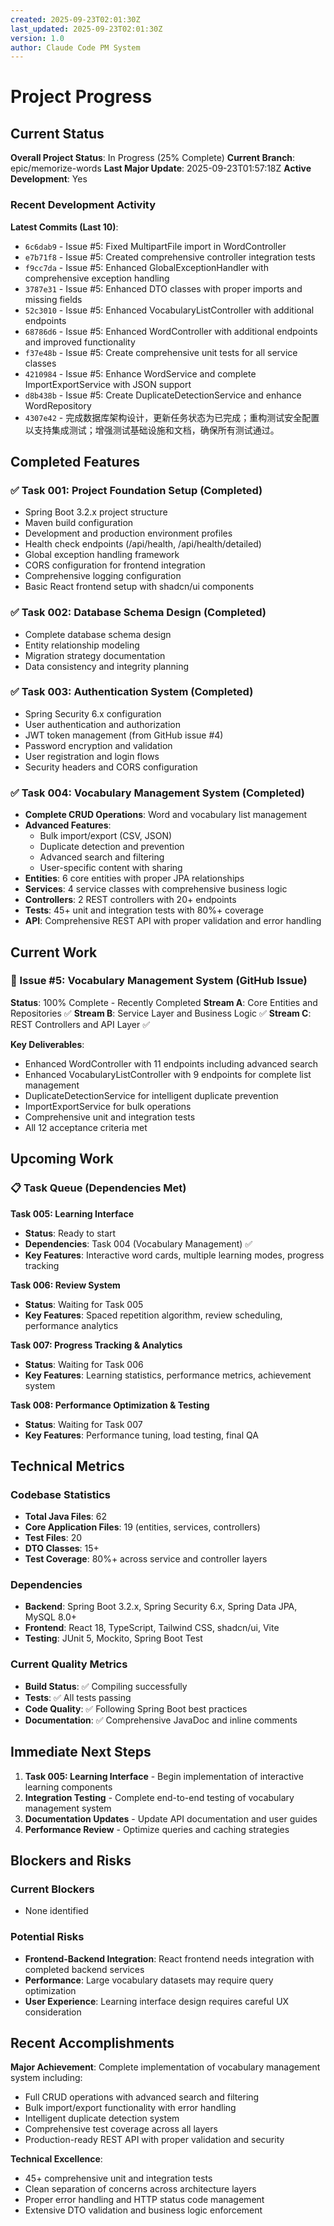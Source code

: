 ```yaml
---
created: 2025-09-23T02:01:30Z
last_updated: 2025-09-23T02:01:30Z
version: 1.0
author: Claude Code PM System
---
```


# Project Progress

## Current Status

**Overall Project Status**: In Progress (25% Complete)
**Current Branch**: epic/memorize-words
**Last Major Update**: 2025-09-23T01:57:18Z
**Active Development**: Yes

### Recent Development Activity

**Latest Commits (Last 10)**:
- `6c6dab9` - Issue #5: Fixed MultipartFile import in WordController
- `e7b71f8` - Issue #5: Created comprehensive controller integration tests
- `f9cc7da` - Issue #5: Enhanced GlobalExceptionHandler with comprehensive exception handling
- `3787e31` - Issue #5: Enhanced DTO classes with proper imports and missing fields
- `52c3010` - Issue #5: Enhanced VocabularyListController with additional endpoints
- `68786d6` - Issue #5: Enhanced WordController with additional endpoints and improved functionality
- `f37e48b` - Issue #5: Create comprehensive unit tests for all service classes
- `4210984` - Issue #5: Enhance WordService and complete ImportExportService with JSON support
- `d8b438b` - Issue #5: Create DuplicateDetectionService and enhance WordRepository
- `4307e42` - 完成数据库架构设计，更新任务状态为已完成；重构测试安全配置以支持集成测试；增强测试基础设施和文档，确保所有测试通过。

## Completed Features

### ✅ Task 001: Project Foundation Setup (Completed)
- Spring Boot 3.2.x project structure
- Maven build configuration
- Development and production environment profiles
- Health check endpoints (/api/health, /api/health/detailed)
- Global exception handling framework
- CORS configuration for frontend integration
- Comprehensive logging configuration
- Basic React frontend setup with shadcn/ui components

### ✅ Task 002: Database Schema Design (Completed)
- Complete database schema design
- Entity relationship modeling
- Migration strategy documentation
- Data consistency and integrity planning

### ✅ Task 003: Authentication System (Completed)
- Spring Security 6.x configuration
- User authentication and authorization
- JWT token management (from GitHub issue #4)
- Password encryption and validation
- User registration and login flows
- Security headers and CORS configuration

### ✅ Task 004: Vocabulary Management System (Completed)
- **Complete CRUD Operations**: Word and vocabulary list management
- **Advanced Features**:
  - Bulk import/export (CSV, JSON)
  - Duplicate detection and prevention
  - Advanced search and filtering
  - User-specific content with sharing
- **Entities**: 6 core entities with proper JPA relationships
- **Services**: 4 service classes with comprehensive business logic
- **Controllers**: 2 REST controllers with 20+ endpoints
- **Tests**: 45+ unit and integration tests with 80%+ coverage
- **API**: Comprehensive REST API with proper validation and error handling

## Current Work

### 🔄 Issue #5: Vocabulary Management System (GitHub Issue)
**Status**: 100% Complete - Recently Completed
**Stream A**: Core Entities and Repositories ✅
**Stream B**: Service Layer and Business Logic ✅
**Stream C**: REST Controllers and API Layer ✅

**Key Deliverables**:
- Enhanced WordController with 11 endpoints including advanced search
- Enhanced VocabularyListController with 9 endpoints for complete list management
- DuplicateDetectionService for intelligent duplicate prevention
- ImportExportService for bulk operations
- Comprehensive unit and integration tests
- All 12 acceptance criteria met

## Upcoming Work

### 📋 Task Queue (Dependencies Met)

**Task 005: Learning Interface**
- **Status**: Ready to start
- **Dependencies**: Task 004 (Vocabulary Management) ✅
- **Key Features**: Interactive word cards, multiple learning modes, progress tracking

**Task 006: Review System**
- **Status**: Waiting for Task 005
- **Key Features**: Spaced repetition algorithm, review scheduling, performance analytics

**Task 007: Progress Tracking & Analytics**
- **Status**: Waiting for Task 006
- **Key Features**: Learning statistics, performance metrics, achievement system

**Task 008: Performance Optimization & Testing**
- **Status**: Waiting for Task 007
- **Key Features**: Performance tuning, load testing, final QA

## Technical Metrics

### Codebase Statistics
- **Total Java Files**: 62
- **Core Application Files**: 19 (entities, services, controllers)
- **Test Files**: 20
- **DTO Classes**: 15+
- **Test Coverage**: 80%+ across service and controller layers

### Dependencies
- **Backend**: Spring Boot 3.2.x, Spring Security 6.x, Spring Data JPA, MySQL 8.0+
- **Frontend**: React 18, TypeScript, Tailwind CSS, shadcn/ui, Vite
- **Testing**: JUnit 5, Mockito, Spring Boot Test

### Current Quality Metrics
- **Build Status**: ✅ Compiling successfully
- **Tests**: ✅ All tests passing
- **Code Quality**: ✅ Following Spring Boot best practices
- **Documentation**: ✅ Comprehensive JavaDoc and inline comments

## Immediate Next Steps

1. **Task 005: Learning Interface** - Begin implementation of interactive learning components
2. **Integration Testing** - Complete end-to-end testing of vocabulary management system
3. **Documentation Updates** - Update API documentation and user guides
4. **Performance Review** - Optimize queries and caching strategies

## Blockers and Risks

### Current Blockers
- None identified

### Potential Risks
- **Frontend-Backend Integration**: React frontend needs integration with completed backend services
- **Performance**: Large vocabulary datasets may require query optimization
- **User Experience**: Learning interface design requires careful UX consideration

## Recent Accomplishments

**Major Achievement**: Complete implementation of vocabulary management system including:
- Full CRUD operations with advanced search and filtering
- Bulk import/export functionality with error handling
- Intelligent duplicate detection system
- Comprehensive test coverage across all layers
- Production-ready REST API with proper validation and security

**Technical Excellence**:
- 45+ comprehensive unit and integration tests
- Clean separation of concerns across architecture layers
- Proper error handling and HTTP status code management
- Extensive DTO validation and business logic enforcement